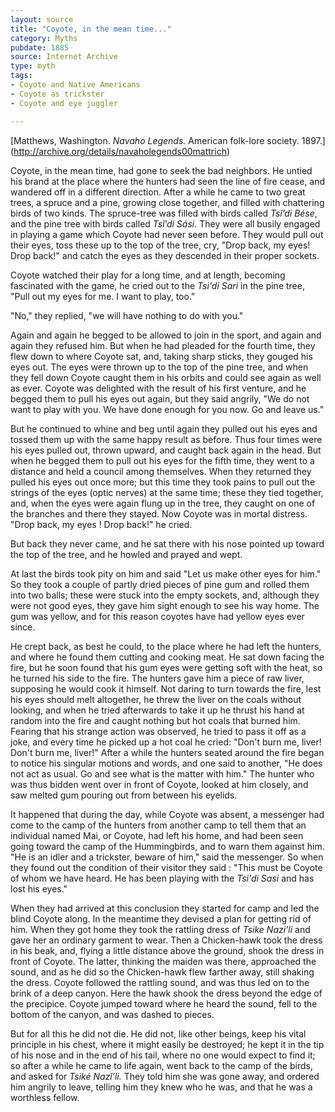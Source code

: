 ```yaml
---
layout: source
title: "Coyote, in the mean time..."
category: Myths
pubdate: 1885
source: Internet Archive
type: myth
tags:
- Coyote and Native Americans
- Coyote as trickster
- Coyote and eye juggler 

---
```

[Matthews, Washington. *Navaho Legends.* American folk-lore society. 1897.] (http://archive.org/details/navaholegends00mattrich)

Coyote, in the mean time, had gone to seek the bad neighbors. He untied his brand at the place where the hunters had seen the line of fire cease, and wandered off in a different direction. After a while he came to two great trees, a spruce and a pine, growing close together, and filled with chattering birds of two kinds. The spruce-tree was filled with birds called *Tsĭ’di Bése*, and the pine tree with birds called *Tsĭ’di Sási*. They were all busily engaged in playing a game which Coyote had never seen before. They would pull out their eyes, toss these up to the top of the tree, cry, "Drop back, my eyes! Drop back!" and catch the eyes as they descended in their proper sockets.

Coyote watched their play for a long time, and at length, becoming fascinated with the game, he cried out to the *Tsi'di Sari* in the pine tree, "Pull out my eyes for me. I want to play, too."

"No," they replied, "we will have nothing to do with you."

Again and again he begged to be allowed to join in the sport, and again and again they refused him. But when he had pleaded for the fourth time, they flew down to where Coyote sat, and, taking sharp sticks, they gouged his eyes out. The eyes were thrown up to the top of the pine tree, and when they fell down Coyote caught them in his orbits and could see again as well as ever. Coyote was delighted with the result of his first venture, and he begged them to pull his eyes out again, but they said angrily, "We do not want to play with you. We have done enough for you now. Go and leave us."

But he continued to whine and beg until again they pulled out his eyes and tossed them up with the same happy result as before. Thus four times were his eyes pulled out, thrown upward, and caught back again in the head. But when he begged them to pull out his eyes for the fifth time, they went to a distance and held a council among themselves. When they returned they pulled his eyes out once more; but this time they took pains to pull out the strings of the eyes (optic nerves) at the same time; these they tied together, and, when the eyes were again flung up in the tree, they caught on one of the branches and there they stayed. Now Coyote was in mortal distress. "Drop back, my eyes ! Drop back!" he cried. 

But back they never came, and he sat there with his nose pointed up toward the top of the tree, and he howled and prayed and wept.

At last the birds took pity on him and said "Let us make other eyes for him." So they took a couple of partly dried pieces of pine gum and rolled them into two balls; these were stuck into the empty sockets, and, although they were not good eyes, they gave him sight enough to see his way home.	 The gum was yellow, and for this reason coyotes have had yellow eyes ever since.

He crept back, as best he could, to the place where he had left the hunters, and where he found them cutting and cooking meat. He sat down facing the fire, but he soon found that his gum eyes were getting soft with the heat, so he turned his side to the fire. The hunters gave him a piece of raw liver, supposing he would cook it himself. Not daring to turn towards the fire, lest his eyes should melt altogether, he threw the liver on the coals without looking, and when he tried afterwards to take it up he thrust his hand at random into the fire and caught nothing but hot coals that burned him. Fearing that his strange action was observed, he tried to pass it off as a joke, and every time he picked up a hot coal he cried: "Don't burn me, liver! Don't burn me, liver!" After a while the hunters seated around the fire began to notice his singular motions and words, and one said to another, "He does not act as usual. Go and see what is the matter with him." The hunter who was thus bidden went over in front of Coyote, looked at him closely, and saw melted gum pouring out from between his eyelids.

It happened that during the day, while Coyote was absent, a messenger had come to the camp of the hunters from another camp to tell them that an individual named Mai, or Coyote, had left his home, and had been seen going toward the camp of the Hummingbirds, and to warn them against him. "He is an idler and a trickster, beware of him," said the messenger. So when they found out the condition of their visitor they said : "This must be Coyote of whom we have heard. He has been playing with the *Tsi'di Sasi* and has lost his eyes."

When they had arrived at this conclusion they started for camp and led the blind Coyote along. In the meantime they devised a plan for getting rid of him. When they got home they took the rattling dress of *Tsike Nazi'li* and gave her an ordinary garment to wear. Then a Chicken-hawk took the dress in his beak, and, flying a little distance above the ground, shook the dress in front of Coyote. The latter, thinking the maiden was there, approached the sound, and as he did so the Chicken-hawk flew farther away, still shaking the dress. Coyote followed the rattling sound, and was thus led on to the brink of a deep canyon. Here the hawk shook the dress beyond the edge of the precipice. Coyote jumped toward where he heard the sound, fell to the bottom of the canyon, and was dashed to pieces.

But for all this he did not die. He did not, like other beings, keep his vital principle in his chest, where it might easily be destroyed; he kept it in the tip of his nose and in the end of his tail, where no one would expect to find it; so after a while he came to life again, went back to the camp of the birds, and asked for *Tsiké Nazĭ’li.* They told him she was gone away, and ordered him angrily to leave, telling him they knew who he was, and that he was a worthless fellow.
